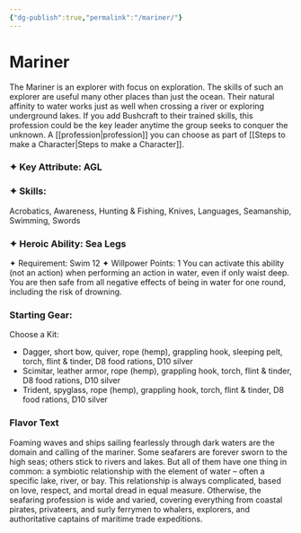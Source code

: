 ```yaml
---
{"dg-publish":true,"permalink":"/mariner/"}
---
```


# Mariner
The Mariner is an explorer with focus on exploration. The skills of such an explorer are useful many other places than just the ocean. Their natural affinity to water works just as well when crossing a river or exploring underground lakes. If you add Bushcraft to their trained skills, this profession could be the key leader anytime the group seeks to conquer the unknown.
A [[profession\|profession]] you can choose as part of [[Steps to make a Character\|Steps to make a Character]].
### ✦ Key Attribute: AGL
### ✦ Skills: 
Acrobatics, Awareness, Hunting & Fishing, Knives, Languages, Seamanship, Swimming, Swords
### ✦ Heroic Ability: Sea Legs
✦ Requirement: Swim 12
✦ Willpower Points: 1
You can activate this ability (not an action) when performing an action in water, even if only waist deep. You are then safe from all negative effects of being in water for one  round, including the risk of drowning.

### Starting Gear:
Choose a Kit:
- Dagger, short bow, quiver, rope (hemp), grappling hook, sleeping pelt, torch, flint & tinder, D8 food rations, D10 silver
-  Scimitar, leather armor, rope (hemp), grappling hook, torch, flint & tinder, D8 food rations, D10 silver
-  Trident, spyglass, rope (hemp), grappling hook, torch, flint & tinder, D8 food rations, D10 silver

### Flavor Text
Foaming waves and ships sailing fearlessly through dark
waters are the domain and calling of the mariner. Some
seafarers are forever sworn to the high seas; others stick to
rivers and lakes. But all of them have one thing in common:
a symbiotic relationship with the element of water – often a
specific lake, river, or bay. This relationship is always complicated,
based on love, respect, and mortal dread in equal
measure. Otherwise, the seafaring profession is wide and
varied, covering everything from coastal pirates, privateers,
and surly ferrymen to whalers, explorers, and authoritative
captains of maritime trade expeditions.